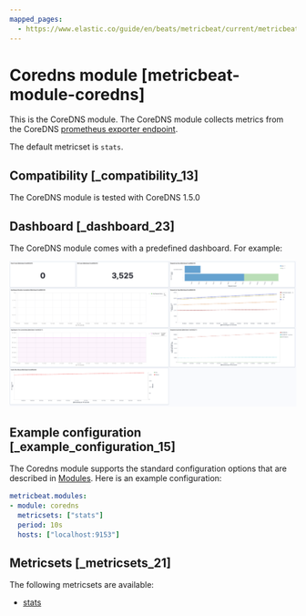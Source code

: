 ```yaml
---
mapped_pages:
  - https://www.elastic.co/guide/en/beats/metricbeat/current/metricbeat-module-coredns.html
---
```


# Coredns module [metricbeat-module-coredns]

This is the CoreDNS module. The CoreDNS module collects metrics from the CoreDNS [prometheus exporter endpoint](https://github.com/coredns/coredns/tree/master/plugin/metrics).

The default metricset is `stats`.


## Compatibility [_compatibility_13]

The CoreDNS module is tested with CoreDNS 1.5.0


## Dashboard [_dashboard_23]

The CoreDNS module comes with a predefined dashboard. For example:

![metricbeat coredns dashboard](images/metricbeat_coredns_dashboard.png)


## Example configuration [_example_configuration_15]

The Coredns module supports the standard configuration options that are described in [Modules](/reference/metricbeat/configuration-metricbeat.md). Here is an example configuration:

```yaml
metricbeat.modules:
- module: coredns
  metricsets: ["stats"]
  period: 10s
  hosts: ["localhost:9153"]
```


## Metricsets [_metricsets_21]

The following metricsets are available:

* [stats](/reference/metricbeat/metricbeat-metricset-coredns-stats.md)


